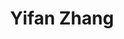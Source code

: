 ---
title: Yifan Zhang
role: Master Student
avatar_filename: avatar.jpg
interests:
  - Autonomous Driving Perception and Planning
superuser: false
user_groups:
  - Master Students
--- 